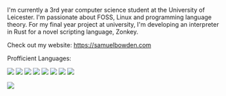 I'm currently a 3rd year computer science student at the University of Leicester. I'm passionate about FOSS, Linux and programming language theory. For my final year project at university, I'm developing an interpreter in Rust for a novel scripting language, Zonkey. 

Check out my website:
https://samuelbowden.com

Profficient Languages:
<p>
  <img src="https://img.shields.io/badge/Rust-000000.svg?style=for-the-badge&logo=Rust&logoColor=white" />
  <img src="https://img.shields.io/badge/Haskell-5D4F85.svg?style=for-the-badge&logo=Haskell&logoColor=white" />
  <img src="https://img.shields.io/badge/Python-3776AB?style=for-the-badge&logo=python&logoColor=white" />
  <img src="https://img.shields.io/badge/C%2B%2B-00599C?style=for-the-badge&logo=c%2B%2B&logoColor=white" />
  <img src="https://img.shields.io/badge/Lua-2C2D72.svg?style=for-the-badge&logo=Lua&logoColor=white" />
  <img src="https://img.shields.io/badge/JavaScript-323330?style=for-the-badge&logo=javascript&logoColor=F7DF1E" />
  <img src="https://img.shields.io/badge/HTML5-E34F26?style=for-the-badge&logo=html5&logoColor=white" />
  <img src="https://img.shields.io/badge/CSS3-1572B6?style=for-the-badge&logo=css3&logoColor=white" />
</p>

<img align="center" src="https://github-readme-stats.vercel.app/api/top-langs/?username=Samuel-Bowden&layout=compact&theme=cobalt&hide_border=true" />
